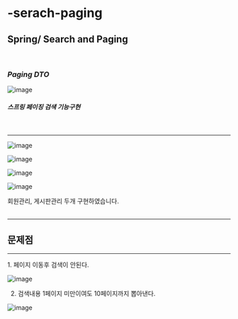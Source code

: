 # -serach-paging

<h2>Spring/ Search and Paging</h2>
<br>
<h3><i>Paging DTO</i></h3>

![image](https://user-images.githubusercontent.com/71121027/101321038-1309c280-38a8-11eb-8be2-d02607ea2a30.png)




<h5>스프링 페이징 검색 기능구현</h5>
<br>
<hr>

![image](https://user-images.githubusercontent.com/71121027/101319116-c40e5e00-38a4-11eb-8792-962fe90cf82a.png)

![image](https://user-images.githubusercontent.com/71121027/101319355-2f583000-38a5-11eb-9a47-162edb5e801c.png)

![image](https://user-images.githubusercontent.com/71121027/101320271-cffb1f80-38a6-11eb-9b12-78223e548159.png)

![image](https://user-images.githubusercontent.com/71121027/101320368-f7ea8300-38a6-11eb-98b6-220eb5e6069d.png)

회원관리, 게시판관리 두개 구현하였습니다.
<br>
<br>
<hr>
<h2>문제점 </h2>
<hr>
1. 페이지 이동후 검색이 안된다.

![image](https://user-images.githubusercontent.com/71121027/101320694-88c15e80-38a7-11eb-9f82-b60f88123a44.png)


2. 검색내용 1페이지 미만이여도 10페이지까지 뽑아낸다.

![image](https://user-images.githubusercontent.com/71121027/101320619-662f4580-38a7-11eb-9ffb-ed86ec4d6da5.png)
